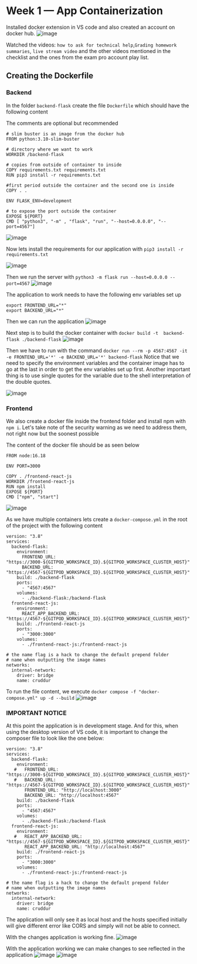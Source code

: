 # Week 1 — App Containerization

Installed docker extension in VS code and also created an account on docker hub.
![image](https://user-images.githubusercontent.com/46797181/221718236-70b19e03-e2ca-4e6e-bd71-c2e84905e433.png)

Watched the videos: `how to ask for technical help`,`Grading homework summaries`, `live stream video` and the other videos mentioned in the checklist and the ones from the exam pro account play list. 

## Creating the Dockerfile 

### Backend

In the folder `backend-flask` create the file `Dockerfile` which should have the following content 

The comments are optional but recommended 

```
# slim buster is an image from the docker hub
FROM python:3.10-slim-buster

# directory where we want to work
WORKDIR /backend-flask

# copies from outside of container to inside
COPY requirements.txt requirements.txt
RUN pip3 install -r requirements.txt

#first period outside the container and the second one is inside 
COPY . .

ENV FLASK_ENV=development

# to expose the port outside the container
EXPOSE ${PORT}
CMD [ "python3", "-m" , "flask", "run", "--host=0.0.0.0", "--port=4567"]

```

![image](https://user-images.githubusercontent.com/46797181/221719296-cf484ac5-24a4-4135-a16d-2eb39f226955.png)

Now lets install the requirements for our application with `pip3 install -r requirements.txt`

![image](https://user-images.githubusercontent.com/46797181/221723586-647948f2-b6c2-4895-a147-d708dfe46066.png)

Then we run the server with `python3 -m flask run --host=0.0.0.0 --port=4567`
![image](https://user-images.githubusercontent.com/46797181/221750324-2d08d683-684c-4483-8219-56377bc8c8df.png)

The application to work needs to have the following env variables set up
```
export FRONTEND_URL="*"
export BACKEND_URL="*"
```
Then we can run the application
![image](https://user-images.githubusercontent.com/46797181/221751795-a3f8f170-9dca-4328-8fec-998623d8a974.png)

Next step is to build the docker container with `docker build -t  backend-flask ./backend-flask`
![image](https://user-images.githubusercontent.com/46797181/221758125-7023a3a9-a89b-4b50-8172-6dc064dab0ce.png)

Then we have to run with the command `docker run --rm -p 4567:4567 -it -e FRONTEND_URL='*' -e BACKEND_URL='*' backend-flask`
Notice that we need to specify the environment variables and the container image has to go at the last in order to get the env variables set up first. Another important thing is to use single quotes for the variable due to the shell interpretation of the double quotes. 

![image](https://user-images.githubusercontent.com/46797181/221758702-aab8b46d-5670-4d11-81e4-2dd558c67953.png)

### Frontend 

We also create a docker file inside the frontend folder and install npm with `npm i`. Let's take note of the security warning as we need to address them, not right now but the soonest possible 

The content of the docker file should be as seen below 

```
FROM node:16.18

ENV PORT=3000

COPY . /frontend-react-js
WORKDIR /frontend-react-js
RUN npm install
EXPOSE ${PORT}
CMD ["npm", "start"]
```
![image](https://user-images.githubusercontent.com/46797181/221760733-221cab98-5268-4320-9842-9efd2b3724bc.png)

As we have multiple containers lets create a `docker-compose.yml` in the root of the project with the following content 

```
version: "3.8"
services:
  backend-flask:
    environment:
      FRONTEND_URL: "https://3000-${GITPOD_WORKSPACE_ID}.${GITPOD_WORKSPACE_CLUSTER_HOST}"
      BACKEND_URL: "https://4567-${GITPOD_WORKSPACE_ID}.${GITPOD_WORKSPACE_CLUSTER_HOST}"
    build: ./backend-flask
    ports:
      - "4567:4567"
    volumes:
      - ./backend-flask:/backend-flask
  frontend-react-js:
    environment:
      REACT_APP_BACKEND_URL: "https://4567-${GITPOD_WORKSPACE_ID}.${GITPOD_WORKSPACE_CLUSTER_HOST}"
    build: ./frontend-react-js
    ports:
      - "3000:3000"
    volumes:
      - ./frontend-react-js:/frontend-react-js

# the name flag is a hack to change the default prepend folder
# name when outputting the image names
networks: 
  internal-network:
    driver: bridge
    name: cruddur

```
To run the file content, we execute  `docker compose -f "docker-compose.yml" up -d --build`
![image](https://user-images.githubusercontent.com/46797181/221762002-d56b8bf6-5f78-44b0-8494-71c1fed0455f.png)

### **IMPORTANT NOTICE** 

At this point the application is in development stage. And for this, when using the desktop version of VS code, it is important to change the composer file to look like the one below:

```
version: "3.8"
services:
  backend-flask:
    environment:
   #   FRONTEND_URL: "https://3000-${GITPOD_WORKSPACE_ID}.${GITPOD_WORKSPACE_CLUSTER_HOST}"
   #   BACKEND_URL: "https://4567-${GITPOD_WORKSPACE_ID}.${GITPOD_WORKSPACE_CLUSTER_HOST}"
       FRONTEND_URL: "http://localhost:3000"
       BACKEND_URL: "http://localhost:4567"
    build: ./backend-flask
    ports:
      - "4567:4567"
    volumes:
      - ./backend-flask:/backend-flask
  frontend-react-js:
    environment:
   #   REACT_APP_BACKEND_URL: "https://4567-${GITPOD_WORKSPACE_ID}.${GITPOD_WORKSPACE_CLUSTER_HOST}"
       REACT_APP_BACKEND_URL: "http://localhost:4567"
    build: ./frontend-react-js
    ports:
      - "3000:3000"
    volumes:
      - ./frontend-react-js:/frontend-react-js

# the name flag is a hack to change the default prepend folder
# name when outputting the image names
networks: 
  internal-network:
    driver: bridge
    name: cruddur
```
The application will only see it as local host and the hosts specified initially will give different error like CORS and simply will not be able to connect.

With the changes application is working fine.
![image](https://user-images.githubusercontent.com/46797181/221766122-7493460a-36f1-402d-a8a3-40a6d92341f2.png)

With the application working we can make changes to see reflected in the application
![image](https://user-images.githubusercontent.com/46797181/221766803-fd530863-c809-4954-a030-536eccf91ea1.png)
![image](https://user-images.githubusercontent.com/46797181/221766900-8ba592ee-59cf-4382-b62a-6880020d0ed1.png)
